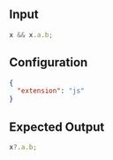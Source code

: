 
## Input
```javascript input
x && x.a.b;
```

## Configuration
```json configuration
{
  "extension": "js"
}
```

## Expected Output
```javascript expected output
x?.a.b;
```
